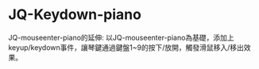 # JQ-Keydown-piano
  
  JQ-mouseenter-piano的延伸: 以JQ-mouseenter-piano為基礎，添加上keyup/keydown事件，讓琴鍵通過鍵盤1~9的按下/放開，觸發滑鼠移入/移出效果。
